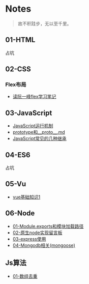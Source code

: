 # Notes

> 故不积跬步，无以至千里。

## 01-HTML

占坑

## 02-CSS

### Flex布局

- [读阮一峰flex学习笔记](02-CSS/01-Flex布局/阮一峰flex学习笔记.md)

## 03-JavaScript

- [JavaScript运行机制](03-JavaScript/01-JavaScript运行机制.md)
- [prototype和__proto__.md](03-JavaScript/02-prototype和__proto__.md)
- [JavaScript常见的几种继承](03-JavaScript/03-常见的几种继承.md)

## 04-ES6
占坑

## 05-Vu
-  [vue基础知识1](05-Vue/Vue基础知识1.md)


## 06-Node
- [01-Module.exports和模块加载路径](06-Node/01-Module.exports和模块加载路径.md)
- [02-原生node实现留言板](06-Node/02-原生node实现留言板.md)
- [03-express使用](06-Node/03-express使用.md)
- [04-Mongodb相关(mongoose)](06-Node/04-Mongodb相关.md)

## Js算法
- [01-数组去重](Js算法/01-数组去重.md)